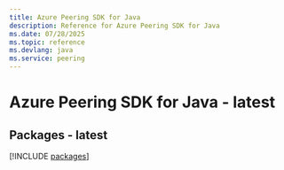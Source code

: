 ```yaml
---
title: Azure Peering SDK for Java
description: Reference for Azure Peering SDK for Java
ms.date: 07/28/2025
ms.topic: reference
ms.devlang: java
ms.service: peering
---
```

# Azure Peering SDK for Java - latest
## Packages - latest
[!INCLUDE [packages](peering-index.md)]